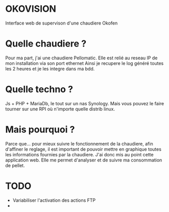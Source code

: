 # OKOVISION
Interface web de supervison d'une chaudiere Okofen

# Quelle chaudiere ?
Pour ma part, j'ai une chaudiere Pellomatic. Elle est relié au reseau IP de mon installation via son port ethernet
Ainsi je recupere le log généré toutes les 2 heures et je les integre dans ma bdd.

# Quelle techno ?
Js + PHP + MariaDb, le tout sur un nas Synology.
Mais vous pouvez le faire tourner sur une RPI où n'importe quelle distrib linux.

# Mais pourquoi ?
Parce que...
pour mieux suivre le fonctionnement de la chaudiere, afin d'affiner le reglage, il est important de pouvoir
mettre en graphique toutes les informations fournies par la chaudiere.
J'ai donc mis au point cette application web. Elle me permet d'analyser et de suivre ma consommation de pellet.


# TODO
- Variabiliser l'activation des actions FTP
- 
